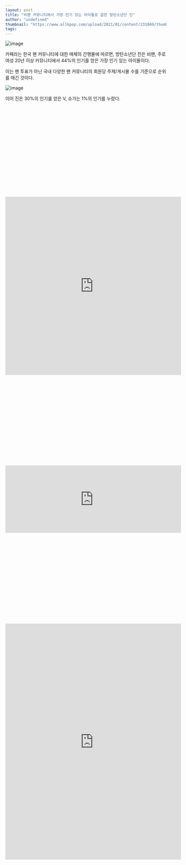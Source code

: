 ```yaml
---
layout: post
title: "비팬 커뮤니티에서 가장 인기 있는 아이돌로 꼽힌 방탄소년단 진"
author: "undefined"
thumbnail: "https://www.allkpop.com/upload/2021/01/content/231049/thumb/1611416943-20210123-jin.jpg"
tags: 
---
```



![image](https://www.allkpop.com/upload/2021/01/content/231049/1611416943-20210123-jin.jpg)

카페라는 한국 팬 커뮤니티에 대한 매체의 간행물에 따르면, 방탄소년단 진은 비팬, 주로 여성 20년 이상 커뮤니티에서 44%의 인기를 얻은 가장 인기 있는 아이돌이다.

이는 팬 투표가 아닌 국내 다양한 팬 커뮤니티의 회원당 주제/게시물 수를 기준으로 순위를 매긴 것이다.

![image](https://www.allkpop.com/upload/2021/01/content/230406/1611392802-esnzhn-voaihtds.jpeg)

이어 진은 30%의 인기를 얻은 V, 슈가는 1%의 인기를 누렸다.


<div class="video_wrapper" style="padding-top: 56.25%;">
    <iframe id="twitter-widget-0" scrolling="no" frameborder="0" allowtransparency="true" allowfullscreen="true" class="" style="position: static; visibility: visible; width: 550px; height: 558px; display: block; flex-grow: 1;" title="Twitter Tweet" src="https://platform.twitter.com/embed/index.html?creatorScreenName=allkpop&amp;dnt=false&amp;embedId=twitter-widget-0&amp;frame=false&amp;hideCard=false&amp;hideThread=false&amp;id=1352883497510326272&amp;lang=en&amp;origin=https%3A%2F%2Fwww.allkpop.com%2Farticle%2F2021%2F01%2Fbts-jin-chosen-as-the-most-popular-idol-in-non-fan-community&amp;siteScreenName=allkpop&amp;theme=light&amp;widgetsVersion=ed20a2b%3A1601588405575&amp;width=550px" data-tweet-id="1352883497510326272"></iframe>
</div>



<div class="video_wrapper" style="padding-top: 56.25%;">
    <iframe id="twitter-widget-1" scrolling="no" frameborder="0" allowtransparency="true" allowfullscreen="true" class="" style="position: static; visibility: visible; width: 550px; height: 211px; display: block; flex-grow: 1;" title="Twitter Tweet" src="https://platform.twitter.com/embed/index.html?creatorScreenName=allkpop&amp;dnt=false&amp;embedId=twitter-widget-1&amp;frame=false&amp;hideCard=false&amp;hideThread=false&amp;id=1352859474810318848&amp;lang=en&amp;origin=https%3A%2F%2Fwww.allkpop.com%2Farticle%2F2021%2F01%2Fbts-jin-chosen-as-the-most-popular-idol-in-non-fan-community&amp;siteScreenName=allkpop&amp;theme=light&amp;widgetsVersion=ed20a2b%3A1601588405575&amp;width=550px" data-tweet-id="1352859474810318848"></iframe>
</div>



<div class="video_wrapper" style="padding-top: 56.25%;">
    <iframe id="twitter-widget-2" scrolling="no" frameborder="0" allowtransparency="true" allowfullscreen="true" class="" style="position: static; visibility: visible; width: 550px; height: 739px; display: block; flex-grow: 1;" title="Twitter Tweet" src="https://platform.twitter.com/embed/index.html?creatorScreenName=allkpop&amp;dnt=false&amp;embedId=twitter-widget-2&amp;frame=false&amp;hideCard=false&amp;hideThread=false&amp;id=1352755128957362176&amp;lang=en&amp;origin=https%3A%2F%2Fwww.allkpop.com%2Farticle%2F2021%2F01%2Fbts-jin-chosen-as-the-most-popular-idol-in-non-fan-community&amp;siteScreenName=allkpop&amp;theme=light&amp;widgetsVersion=ed20a2b%3A1601588405575&amp;width=550px" data-tweet-id="1352755128957362176"></iframe>
</div>
